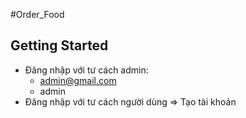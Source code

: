 #Order_Food
## Getting Started

+ Đăng nhập với tư cách admin: 
  + admin@gmail.com
  + admin
+ Đăng nhập với tư cách người dùng => Tạo tài khoản

